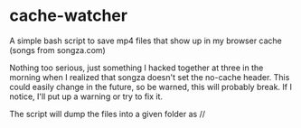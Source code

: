 cache-watcher
=============

A simple bash script to save mp4 files that show up in my browser cache (songs from songza.com)

Nothing too serious, just something I hacked together at three in the morning when I realized that songza doesn't set the no-cache header.
This could easily change in the future, so be warned, this will probably break. If I notice, I'll put up a warning or try to fix it.

The script will dump the files into a given folder as <artist>/<album>/<title>.m4a
Beware, the songs aren't super quality or anything, don't be so picky.

Requirements
------------
inotifywait - To watch for files that are closed after having been written to in the browser cache
avconv - To grab embedded song metadata
iconv - Because the song metadata is in a terrible text encoding
